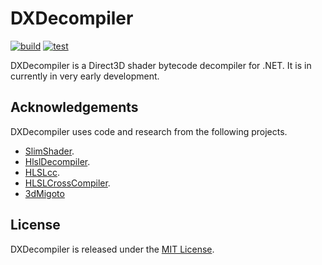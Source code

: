 DXDecompiler
==========

[![build](https://github.com/lanyizi/DXDecompiler/actions/workflows/build.yaml/badge.svg)](https://github.com/lanyizi/DXDecompiler/actions/workflows/build.yaml)
[![test](https://github.com/lanyizi/DXDecompiler/actions/workflows/test.yaml/badge.svg)](https://github.com/lanyizi/DXDecompiler/actions/workflows/test.yaml)

DXDecompiler is a Direct3D shader bytecode decompiler for .NET. It is in currently in very early development.

Acknowledgements
----------------
DXDecompiler uses code and research from the following projects.
* [SlimShader](https://github.com/tgjones/slimshader).
* [HlslDecompiler](https://github.com/AndresTraks/HlslDecompiler).
* [HLSLcc](https://github.com/Unity-Technologies/HLSLcc).
* [HLSLCrossCompiler](https://github.com/James-Jones/HLSLCrossCompiler).
* [3dMigoto](https://github.com/bo3b/3Dmigoto)

License
-------

DXDecompiler is released under the [MIT License](http://www.opensource.org/licenses/MIT).
